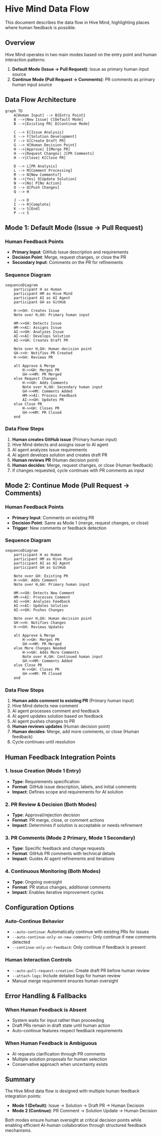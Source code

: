 # Hive Mind Data Flow

This document describes the data flow in Hive Mind, highlighting places where human feedback is possible.

## Overview

Hive Mind operates in two main modes based on the entry point and human interaction patterns:

1. **Default Mode (Issue → Pull Request)**: Issue as primary human input source
2. **Continue Mode (Pull Request → Comments)**: PR comments as primary human input source

## Data Flow Architecture

```mermaid
graph TD
    A[Human Input] --> B{Entry Point}
    B -->|New Issue| C[Default Mode]
    B -->|Existing PR| D[Continue Mode]

    C --> E[Issue Analysis]
    E --> F[Solution Development]
    F --> G[Create Draft PR]
    G --> H[Human Decision Point]
    H -->|Approve| I[Merge PR]
    H -->|Request Changes| J[PR Comments]
    H -->|Close| K[Close PR]

    D --> L[PR Analysis]
    L --> M[Comment Processing]
    M --> N{New Comments?}
    N -->|Yes| O[Update Solution]
    N -->|No| P[No Action]
    O --> Q[Push Changes]
    Q --> H

    J --> D
    I --> R[Complete]
    K --> S[End]
    P --> S
```

## Mode 1: Default Mode (Issue → Pull Request)

### Human Feedback Points
- **Primary Input**: GitHub Issue description and requirements
- **Decision Point**: Merge, request changes, or close the PR
- **Secondary Input**: Comments on the PR for refinements

### Sequence Diagram

```mermaid
sequenceDiagram
    participant H as Human
    participant HM as Hive Mind
    participant AI as AI Agent
    participant GH as GitHub

    H->>GH: Creates Issue
    Note over H,GH: Primary human input

    HM->>GH: Detects Issue
    HM->>AI: Assigns Issue
    AI->>GH: Analyzes Issue
    AI->>AI: Develops Solution
    AI->>GH: Creates Draft PR

    Note over H,GH: Human decision point
    GH->>H: Notifies PR Created
    H->>GH: Reviews PR

    alt Approve & Merge
        H->>GH: Merges PR
        GH->>HM: PR Merged
    else Request Changes
        H->>GH: Adds Comments
        Note over H,GH: Secondary human input
        GH->>HM: Comments Added
        HM->>AI: Process Feedback
        AI->>GH: Updates PR
    else Close PR
        H->>GH: Closes PR
        GH->>HM: PR Closed
    end
```

### Data Flow Steps
1. **Human creates GitHub issue** (Primary human input)
2. Hive Mind detects and assigns issue to AI agent
3. AI agent analyzes issue requirements
4. AI agent develops solution and creates draft PR
5. **Human reviews PR** (Human decision point)
6. **Human decides**: Merge, request changes, or close (Human feedback)
7. If changes requested, cycle continues with PR comments as input

## Mode 2: Continue Mode (Pull Request → Comments)

### Human Feedback Points
- **Primary Input**: Comments on existing PR
- **Decision Point**: Same as Mode 1 (merge, request changes, or close)
- **Trigger**: New comments or feedback detection

### Sequence Diagram

```mermaid
sequenceDiagram
    participant H as Human
    participant HM as Hive Mind
    participant AI as AI Agent
    participant GH as GitHub

    Note over GH: Existing PR
    H->>GH: Adds Comment
    Note over H,GH: Primary human input

    HM->>GH: Detects New Comment
    HM->>AI: Processes Comment
    AI->>GH: Analyzes Feedback
    AI->>AI: Updates Solution
    AI->>GH: Pushes Changes

    Note over H,GH: Human decision point
    GH->>H: Notifies Changes
    H->>GH: Reviews Updates

    alt Approve & Merge
        H->>GH: Merges PR
        GH->>HM: PR Merged
    else More Changes Needed
        H->>GH: Adds More Comments
        Note over H,GH: Continued human input
        GH->>HM: Comments Added
    else Close PR
        H->>GH: Closes PR
        GH->>HM: PR Closed
    end
```

### Data Flow Steps
1. **Human adds comment to existing PR** (Primary human input)
2. Hive Mind detects new comment
3. AI agent processes comment and feedback
4. AI agent updates solution based on feedback
5. AI agent pushes changes to PR
6. **Human reviews updates** (Human decision point)
7. **Human decides**: Merge, add more comments, or close (Human feedback)
8. Cycle continues until resolution

## Human Feedback Integration Points

### 1. Issue Creation (Mode 1 Entry)
- **Type**: Requirements specification
- **Format**: GitHub issue description, labels, and initial comments
- **Impact**: Defines scope and requirements for AI solution

### 2. PR Review & Decision (Both Modes)
- **Type**: Approval/rejection decision
- **Format**: PR merge, close, or comment actions
- **Impact**: Determines if solution is acceptable or needs refinement

### 3. PR Comments (Mode 2 Primary, Mode 1 Secondary)
- **Type**: Specific feedback and change requests
- **Format**: GitHub PR comments with technical details
- **Impact**: Guides AI agent refinements and iterations

### 4. Continuous Monitoring (Both Modes)
- **Type**: Ongoing oversight
- **Format**: PR status changes, additional comments
- **Impact**: Enables iterative improvement cycles

## Configuration Options

### Auto-Continue Behavior
- `--auto-continue`: Automatically continue with existing PRs for issues
- `--auto-continue-only-on-new-comments`: Only continue if new comments detected
- `--continue-only-on-feedback`: Only continue if feedback is present

### Human Interaction Controls
- `--auto-pull-request-creation`: Create draft PR before human review
- `--attach-logs`: Include detailed logs for human review
- Manual merge requirement ensures human oversight

## Error Handling & Fallbacks

### When Human Feedback is Absent
- System waits for input rather than proceeding
- Draft PRs remain in draft state until human action
- Auto-continue features respect feedback requirements

### When Human Feedback is Ambiguous
- AI requests clarification through PR comments
- Multiple solution proposals for human selection
- Conservative approach when uncertainty exists

## Summary

The Hive Mind data flow is designed with multiple human feedback integration points:

- **Mode 1 (Default)**: Issue → Solution → Draft PR → Human Decision
- **Mode 2 (Continue)**: PR Comment → Solution Update → Human Decision

Both modes ensure human oversight at critical decision points while enabling efficient AI-human collaboration through structured feedback mechanisms.